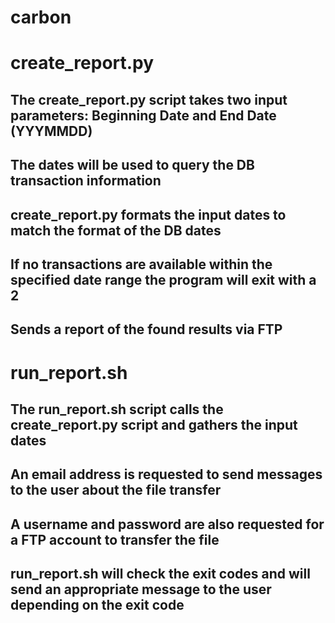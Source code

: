 # carbon

# create_report.py
## The create_report.py script takes two input parameters: Beginning Date and End Date (YYYMMDD)
## The dates will be used to query the DB transaction information
## create_report.py formats the input dates to match the format of the DB dates
## If no transactions are available within the specified date range the program will exit with a 2
## Sends a report of the found results via FTP


# run_report.sh
## The run_report.sh script calls the create_report.py script and gathers the input dates
## An email address is requested to send messages to the user about the file transfer
## A username and password are also requested for a FTP account to transfer the file
## run_report.sh will check the exit codes and will send an appropriate message to the user depending on the exit code
